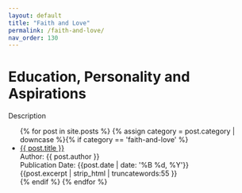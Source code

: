 ```yaml
---
layout: default
title: "Faith and Love"
permalink: /faith-and-love/
nav_order: 130
---
```

<h1 class="category-title">Education, Personality and Aspirations</h1>

<p>Description</p>

<ul class="article-container">
  {% for post in site.posts %}
    {% assign category = post.category | downcase %}{% if category == 'faith-and-love' %}
      <li class="article-list">
        <a href="{{ post.url | prepend: site.baseurl }}">{{ post.title }}</a><br>
        <div class="author">Author: {{ post.author }}</div>
        <div class="publication-date">Publication Date: <time datetime="{{post.date | date: '%F'}}">{{post.date | date: '%B %d, %Y'}}</time></div>
        <div class="excerpt">{{post.excerpt | strip_html | truncatewords:55 }}</div>
      </li>
    {% endif %}
  {% endfor %}
</ul>
